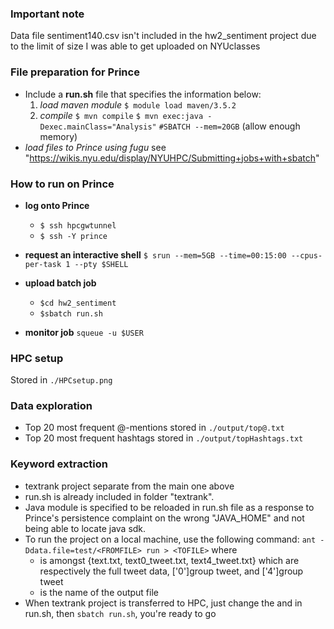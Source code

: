 ### Important note
Data file sentiment140.csv isn't included in the hw2_sentiment project due to the limit of size I was able to get uploaded on NYUclasses

### File preparation for Prince 
* Include a **run.sh** file that specifies the information below: 
    1. *load maven module* ``$ module load maven/3.5.2``
    1. *compile* 
        ``$ mvn compile``
        ``$ mvn exec:java -Dexec.mainClass="Analysis"``
        ``#SBATCH --mem=20GB`` (allow enough memory) 
* *load files to Prince using fugu* see "https://wikis.nyu.edu/display/NYUHPC/Submitting+jobs+with+sbatch"

### How to run on Prince
* **log onto Prince** 
    * ``$ ssh hpcgwtunnel``
    * ``$ ssh -Y prince``
* **request an interactive shell** ``$ srun --mem=5GB --time=00:15:00 --cpus-per-task 1 --pty $SHELL``

* **upload batch job** 
    * ``$cd hw2_sentiment``
    * ``$sbatch run.sh``
* **monitor job** ``squeue -u $USER``

### HPC setup
Stored in  ``./HPCsetup.png``

### Data exploration
* Top 20 most frequent @-mentions stored in ```./output/top@.txt```
* Top 20 most frequent hashtags stored in ``./output/topHashtags.txt``

### Keyword extraction
* textrank project separate from the main one above 
* run.sh is already included in folder "textrank". 
* Java module is specified to be reloaded in run.sh file as a response to Prince's persistence complaint on the wrong "JAVA_HOME" and not being able to locate java sdk. 
* To run the project on a local machine, use the following command:  ``ant -Ddata.file=test/<FROMFILE> run > <TOFILE>``
    where 
    * <FROMFILE> is amongst {text.txt, text0_tweet.txt, text4_tweet.txt} which are respectively the full tweet data, ['0']group tweet, and ['4']group tweet
    * <TOFILE> is the name of the output file
* When textrank project is transferred to HPC, just change the <TOFILE> and <FROMFILE> in run.sh, then ``sbatch run.sh``, you're ready to go